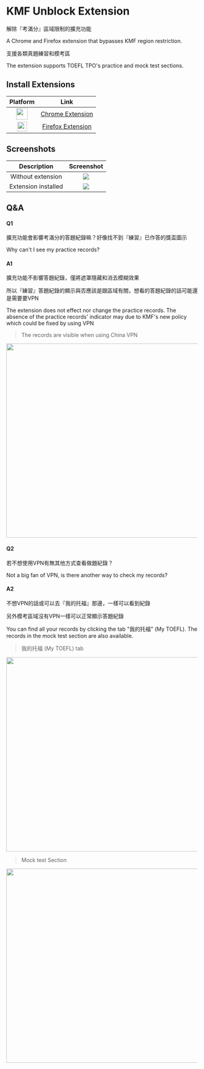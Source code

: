 # KMF Unblock Extension

解除『考滿分』區域限制的擴充功能

A Chrome and Firefox extension that bypasses KMF region restriction.

支援各類真題練習和模考區

The extension supports TOEFL TPO's practice and mock test sections. 

## Install Extensions

|Platform|Link|
|:-:|:-:|
|[<img src = "https://i.imgur.com/zv5G8Ly.png" width="30px">](https://chrome.google.com/webstore/detail/kmf-unblock/jlbknbfjajehjmfjegefddgegipadonb)| [Chrome Extension](https://chrome.google.com/webstore/detail/kmf-unblock/jlbknbfjajehjmfjegefddgegipadonb)|
|[<img src = "https://i.imgur.com/M6KOVju.png" width="25px">](https://addons.mozilla.org/en-GB/firefox/addon/kmf-unblock/)| [Firefox Extension](https://addons.mozilla.org/en-GB/firefox/addon/kmf-unblock/)|

## Screenshots

|Description|Screenshot|
|:-:|:-:|
|Without extension|![](https://i.imgur.com/dCHMA7H.png)|
|Extension installed|![](https://i.imgur.com/pM1F5w8.png)|

## Q&A

#### Q1 
擴充功能會影響考滿分的答題紀錄嘛？好像找不到『練習』已作答的獎盃圖示 

Why can't I see my practice records?

#### A1
擴充功能不影響答題紀錄，僅將遮罩隱藏和消去模糊效果

所以『練習』答題紀錄的顯示與否應該是跟區域有關，想看的答題紀錄的話可能還是需要要VPN

The extension does not effect nor change the practice records. The absence of the practice records' indicator may due to KMF's new policy which could be fixed by using VPN 

> The records are visible when using China VPN

<img src = "https://i.imgur.com/5b1nn5k.png" width="512px">


#### Q2
若不想使用VPN有無其他方式查看做題紀錄？

Not a big fan of VPN, is there another way to check my records?

#### A2

不想VPN的話或可以去『我的托福』那邊，一樣可以看到紀錄

另外模考區域沒有VPN一樣可以正常顯示答題紀錄

You can find all your records by clicking the tab "我的托福" (My TOEFL). The records in the mock test section are also available.

> 我的托福 (My TOEFL) tab

<img src = "https://i.imgur.com/EZ0bN5Z.png" width="512px">

> Mock test Section

<img src = "https://i.imgur.com/MMqHCmG.png " width="512px">
